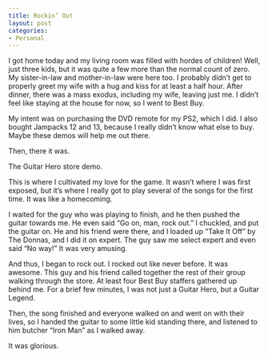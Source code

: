 ```yaml
---
title: Rockin’ Out
layout: post
categories:
- Personal
---
```

I got home today and my living room was filled with hordes of children! Well, just three kids, but it was quite a few more than the normal count of zero. My sister-in-law and mother-in-law were here too. I probably didn’t get to properly greet my wife with a hug and kiss for at least a half hour. After dinner, there was a mass exodus, including my wife, leaving just me. I didn’t feel like staying at the house for now, so I went to Best Buy.

My intent was on purchasing the DVD remote for my PS2, which I did. I also bought Jampacks 12 and 13, because I really didn’t know what else to buy. Maybe these demos will help me out there.

Then, there it was.

The Guitar Hero store demo.

This is where I cultivated my love for the game. It wasn’t where I was first exposed, but it’s where I really got to play several of the songs for the first time. It was like a homecoming.

I waited for the guy who was playing to finish, and he then pushed the guitar towards me. He even said “Go on, man, rock out.” I chuckled, and put the guitar on. He and his friend were there, and I loaded up “Take It Off” by The Donnas, and I did it on expert. The guy saw me select expert and even said “No way!” It was very amusing.

And thus, I began to rock out. I rocked out like never before. It was awesome. This guy and his friend called together the rest of their group walking through the store. At least four Best Buy staffers gathered up behind me. For a brief few minutes, I was not just a Guitar Hero, but a Guitar Legend.

Then, the song finished and everyone walked on and went on with their lives, so I handed the guitar to some little kid standing there, and listened to him butcher “Iron Man” as I walked away.

It was glorious.